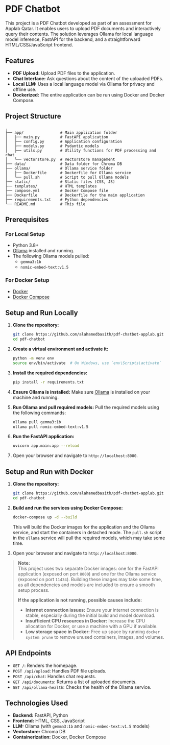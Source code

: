 # PDF Chatbot

This project is a PDF Chatbot developed as part of an assessment for Applab Qatar. It enables users to upload PDF documents and interactively query their contents. The solution leverages Ollama for local language model inference, FastAPI for the backend, and a straightforward HTML/CSS/JavaScript frontend.

## Features

*   **PDF Upload:** Upload PDF files to the application.
*   **Chat Interface:** Ask questions about the content of the uploaded PDFs.
*   **Local LLM:** Uses a local language model via Ollama for privacy and offline use.
*   **Dockerized:** The entire application can be run using Docker and Docker Compose.

## Project Structure

```
.
├── app/                # Main application folder
│   ├── main.py         # FastAPI application
│   ├── config.py       # Application configuration
│   ├── models.py       # Pydantic models
│   ├── utils.py        # Utility functions for PDF processing and chat
│   └── vectorstore.py  # Vectorstore management
├── data/               # Data folder for Chroma DB
├── ollama/             # Ollama service folder
│   ├── Dockerfile      # Dockerfile for Ollama service
│   └── pull.sh         # Script to pull Ollama models
├── static/             # Static files (CSS, JS)
├── templates/          # HTML templates
├── compose.yml         # Docker Compose file
├── Dockerfile          # Dockerfile for the main application
├── requirements.txt    # Python dependencies
└── README.md           # This file
```

## Prerequisites

### For Local Setup

*   Python 3.8+
*   [Ollama](https://ollama.ai/) installed and running.
*   The following Ollama models pulled:
    *   `gemma3:1b`
    *   `nomic-embed-text:v1.5`

### For Docker Setup

*   [Docker](https://www.docker.com/get-started)
*   [Docker Compose](https://docs.docker.com/compose/install/)

## Setup and Run Locally

1.  **Clone the repository:**
    ```bash
    git clone https://github.com/alahamedbasith/pdf-chatbot-applab.git
    cd pdf-chatbot
    ```

2.  **Create a virtual environment and activate it:**
    ```bash
    python -m venv env
    source env/bin/activate  # On Windows, use `env\Scripts\activate`
    ```

3.  **Install the required dependencies:**
    ```bash
    pip install -r requirements.txt
    ```

4.  **Ensure Ollama is installed:**
    Make sure [Ollama](https://ollama.ai/) is installed on your machine and running.

5.  **Run Ollama and pull required models:**
    Pull the required models using the following commands:
    ```bash
    ollama pull gemma3:1b
    ollama pull nomic-embed-text:v1.5
    ```

6.  **Run the FastAPI application:**
    ```bash
    uvicorn app.main:app --reload
    ```

7.  Open your browser and navigate to `http://localhost:8000`.

## Setup and Run with Docker

1.  **Clone the repository:**
    ```bash
    git clone https://github.com/alahamedbasith/pdf-chatbot-applab.git
    cd pdf-chatbot
    ```

2.  **Build and run the services using Docker Compose:**
    ```bash
    docker-compose up -d --build
    ```
    This will build the Docker images for the application and the Ollama service, and start the containers in detached mode. The `pull.sh` script in the `ollama` service will pull the required models, which may take some time.

3.  Open your browser and navigate to `http://localhost:8000`.

> **Note:**  
> This project uses two separate Docker images: one for the FastAPI application (exposed on port `8000`) and one for the Ollama service (exposed on port `11434`). Building these images may take some time, as all dependencies and models are included to ensure a smooth setup process.
>
> **If the application is not running, possible causes include:**
> - **Internet connection issues:** Ensure your internet connection is stable, especially during the initial build and model download.
> - **Insufficient CPU resources in Docker:** Increase the CPU allocation for Docker, or use a machine with a GPU if available.
> - **Low storage space in Docker:** Free up space by running `docker system prune` to remove unused containers, images, and volumes.

## API Endpoints

*   `GET /`: Renders the homepage.
*   `POST /api/upload`: Handles PDF file uploads.
*   `POST /api/chat`: Handles chat requests.
*   `GET /api/documents`: Returns a list of uploaded documents.
*   `GET /api/ollama-health`: Checks the health of the Ollama service.

## Technologies Used

*   **Backend:** FastAPI, Python
*   **Frontend:** HTML, CSS, JavaScript
*   **LLM:** Ollama (with `gemma3:1b` and `nomic-embed-text:v1.5` models)
*   **Vectorstore:** Chroma DB
*   **Containerization:** Docker, Docker Compose
